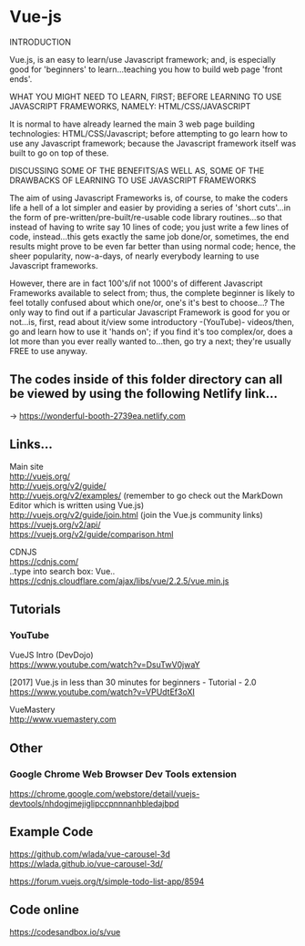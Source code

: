# Vue-js

INTRODUCTION  

Vue.js, is an easy to learn/use Javascript framework; and, is especially good for 'beginners' to learn...teaching you how to build web page 'front ends'.

WHAT YOU MIGHT NEED TO LEARN, FIRST; BEFORE LEARNING TO USE JAVASCRIPT FRAMEWORKS, NAMELY: HTML/CSS/JAVASCRIPT  

It is normal to have already learned the main 3 web page building technologies: HTML/CSS/Javascript; before attempting to go learn how to use any Javascript framework; because the Javascript framework itself was built to go on top of these.

DISCUSSING SOME OF THE BENEFITS/AS WELL AS, SOME OF THE DRAWBACKS OF LEARNING TO USE JAVASCRIPT FRAMEWORKS  

The aim of using Javascript Frameworks is, of course, to make the coders life a hell of a lot simpler and easier by providing a series of 'short cuts'...in the form of pre-written/pre-built/re-usable code library routines...so that instead of having to write say 10 lines of code; you just write a few lines of code, instead...this gets exactly the same job done/or, sometimes, the end results might prove to be even far better than using normal code; hence, the sheer popularity, now-a-days, of nearly everybody learning to use Javascript frameworks. 

However, there are in fact 100's/if not 1000's of different Javascript Frameworks available to select from; thus, the complete beginner is likely to feel totally confused about which one/or, one's it's best to choose...? The only way to find out if a particular Javascript Framework is good for you or not...is, first, read about it/view some introductory -(YouTube)- videos/then, go and learn how to use it 'hands on'; if you find it's too complex/or, does a lot more than you ever really wanted to...then, go try a next; they're usually FREE to use anyway.

## The codes inside of this folder directory can all be viewed by using the following Netlify link...

-> https://wonderful-booth-2739ea.netlify.com

## Links...

Main site  
http://vuejs.org/  
http://vuejs.org/v2/guide/  
http://vuejs.org/v2/examples/  (remember to go check out the MarkDown Editor which is written using Vue.js)    
http://vuejs.org/v2/guide/join.html  (join the Vue.js community links)  
https://vuejs.org/v2/api/  
https://vuejs.org/v2/guide/comparison.html  


CDNJS   
https://cdnjs.com/  
..type into search box: Vue..  
https://cdnjs.cloudflare.com/ajax/libs/vue/2.2.5/vue.min.js  

## Tutorials

### YouTube

VueJS Intro (DevDojo)  
https://www.youtube.com/watch?v=DsuTwV0jwaY  

[2017] Vue.js in less than 30 minutes for beginners - Tutorial - 2.0  
https://www.youtube.com/watch?v=VPUdtEf3oXI  

VueMastery  
http://www.vuemastery.com  

## Other

### Google Chrome Web Browser Dev Tools extension

https://chrome.google.com/webstore/detail/vuejs-devtools/nhdogjmejiglipccpnnnanhbledajbpd  

## Example Code

https://github.com/wlada/vue-carousel-3d   
https://wlada.github.io/vue-carousel-3d/  

https://forum.vuejs.org/t/simple-todo-list-app/8594  

## Code online

https://codesandbox.io/s/vue  

